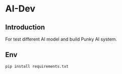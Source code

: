 # AI-Dev 

## Introduction

For test different AI model and build Punky AI system.

## Env

`pip install requirements.txt`


